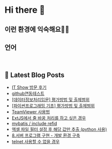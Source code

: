 # Hi there 👋

## 이런 환경에 익숙해요✍🏼

## 언어

<p>
  <img alt="" src= "https://img.shields.io/badge/JavaScript-F7DF1E?style=flat-square&logo=JavaScript&logoColor=white"/> 
  <img alt="" src= "https://img.shields.io/badge/TypeScript-black?logo=typescript&logoColor=blue"/>
</p>

## 📕 Latest Blog Posts

<ul><li><a href='https://hellolunaworld.tistory.com/43' target='_blank'>IT Show 방문 후기</a></li><li><a href='https://hellolunaworld.tistory.com/42' target='_blank'>github연동테스트</a></li><li><a href='https://hellolunaworld.tistory.com/41' target='_blank'>[데이터정보처리입문] 평가방법 및 출제범위</a></li><li><a href='https://hellolunaworld.tistory.com/39' target='_blank'>[파이썬프로그래밍 기초] 평가방법 및 출제범위</a></li><li><a href='https://hellolunaworld.tistory.com/33' target='_blank'>TeamViewer 사용법</a></li><li><a href='https://hellolunaworld.tistory.com/13' target='_blank'>ExtJS에서 줄 바꿈 처리를 하고 싶은 경우</a></li><li><a href='https://hellolunaworld.tistory.com/12' target='_blank'>mybatis / include refid</a></li><li><a href='https://hellolunaworld.tistory.com/11' target='_blank'>엑셀 파일 필터 설정 후 해당 값만 추출 (python 사용)</a></li><li><a href='https://hellolunaworld.tistory.com/9' target='_blank'>8.서버 프로그램 구현 - 개발 환경 구축</a></li><li><a href='https://hellolunaworld.tistory.com/8' target='_blank'>telnet 사용할 수 없을 경우</a></li></ul>